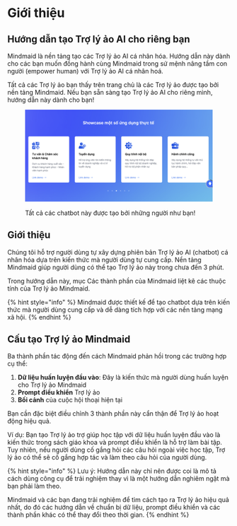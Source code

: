 # Giới thiệu

## Hướng dẫn tạo Trợ lý ảo AI cho riêng bạn

Mindmaid là nền tảng tạo các Trợ lý ảo AI cá nhân hóa. Hướng dẫn này dành cho các bạn muốn đồng hành cùng Mindmaid trong sứ mệnh nâng tầm con người (empower human) với Trợ lý ảo AI cá nhân hoá.

Tất cả các Trợ lý ảo bạn thấy trên trang chủ là các Trợ lý ảo được tạo bởi nền tảng Mindmaid. Nếu bạn sẵn sàng tạo Trợ lý ảo AI cho riêng mình, hướng dẫn này dành cho bạn!

<figure><img src=".gitbook/assets/image (4) (1) (1) (1) (1) (1).png" alt=""><figcaption><p>Tất cả các chatbot này được tạo bởi những người như bạn!</p></figcaption></figure>

## Giới thiệu

Chúng tôi hỗ trợ người dùng tự xây dựng phiên bản Trợ lý ảo AI (chatbot) cá nhân hóa dựa trên kiến thức mà người dùng tự cung cấp. Nền tảng Mindmaid giúp người dùng có thể tạo Trợ lý ảo này trong chưa đến 3 phút.

Trong hướng dẫn này, mục Các thành phần của Mindmaid liệt kê các thuộc tính của Trợ lý ảo Mindmaid.&#x20;

{% hint style="info" %}
Mindmaid được thiết kế để tạo chatbot dựa trên kiến thức mà người dùng cung cấp và dễ dàng tích hợp với các nền tảng mạng xã hội.
{% endhint %}

## Cấu tạo Trợ lý ảo Mindmaid

Ba thành phần tác động đến cách Mindmaid phản hồi trong các trường hợp cụ thể:

1. **Dữ liệu huấn luyện đầu vào**: Đây là kiến thức mà người dùng huấn luyện cho Trợ lý ảo Mindmaid
2. **Prompt điều khiển** Trợ lý ảo
3. **Bối cảnh** của cuộc hội thoại hiện tại

Bạn cần đặc biệt điều chỉnh 3 thành phần này cẩn thận để Trợ lý ảo hoạt động hiệu quả.&#x20;

Ví dụ: Bạn tạo Trợ lý ảo trợ giúp học tập với dữ liệu huấn luyện đầu vào là kiến thức trong sách giáo khoa và prompt điều khiển là hỗ trợ làm bài tập. Tuy nhiên, nếu người dùng cố gắng hỏi các câu hỏi ngoài việc học tập, Trợ lý ảo có thể sẽ cố gắng hợp tác và làm theo câu hỏi của người dùng.

{% hint style="info" %}
Lưu ý: Hướng dẫn này chỉ nên được coi là mô tả cách dùng công cụ để trải nghiệm thay vì là một hướng dẫn nghiêm ngặt mà bạn phải làm theo.&#x20;

Mindmaid và các bạn đang trải nghiệm để tìm cách tạo ra Trợ lý ảo hiệu quả nhất, do đó các hướng dẫn về chuẩn bị dữ liệu, prompt điều khiển và các thành phần khác có thể thay đổi theo thời gian.
{% endhint %}
